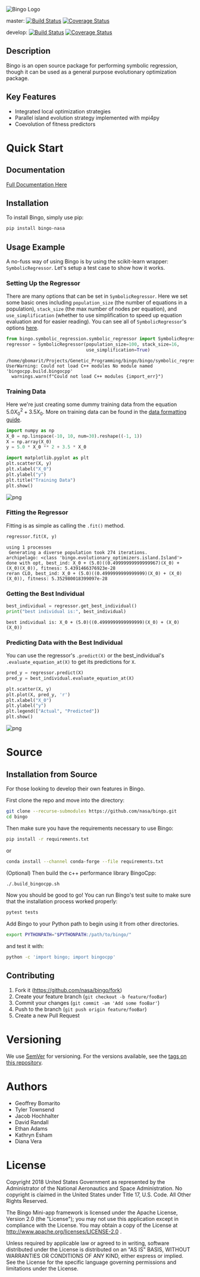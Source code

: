 ![Bingo Logo](media/logo.png)

master: [![Build Status](https://github.com/nasa/bingo/actions/workflows/tests.yml/badge.svg?branch=master)](https://github.com/nasa/bingo/actions?query=branch%3Adevelop)
[![Coverage Status](https://coveralls.io/repos/github/nasa/bingo/badge.svg?branch=master)](https://coveralls.io/github/nasa/bingo?branch=develop) 

develop: 
[![Build Status](https://github.com/nasa/bingo/actions/workflows/tests.yml/badge.svg?branch=develop)](https://github.com/nasa/bingo/actions?query=branch%3Adevelop)
[![Coverage Status](https://coveralls.io/repos/github/nasa/bingo/badge.svg?branch=develop)](https://coveralls.io/github/nasa/bingo?branch=develop) 

## Description
Bingo is an open source package for performing symbolic regression, though it 
can be used as a general purpose evolutionary optimization package.  

## Key Features
*   Integrated local optimization strategies
*   Parallel island evolution strategy implemented with mpi4py
*   Coevolution of fitness predictors

# Quick Start

## Documentation
[Full Documentation Here](https://nightdr.github.io/bingo/)

## Installation

To install Bingo, simply use pip:

```sh
pip install bingo-nasa
```

## Usage Example
A no-fuss way of using Bingo is by using the scikit-learn wrapper:
`SymbolicRegressor`. Let's setup a test case to show how it works.

### Setting Up the Regressor

There are many options that can be set in `SymbolicRegressor`. Here we set some basic ones including
`population_size` (the number of equations in a population), `stack_size` (the max number of nodes per equation), and `use_simplification`
(whether to use simplification to speed up equation evaluation and for easier reading). You can see all of `SymbolicRegressor`'s
options [here](https://nightdr.github.io/bingo/_apidocs/bingo.symbolic_regression.html#module-bingo.symbolic_regression.symbolic_regressor).


```python
from bingo.symbolic_regression.symbolic_regressor import SymbolicRegressor
regressor = SymbolicRegressor(population_size=100, stack_size=16,
                              use_simplification=True)
```

    /home/gbomarit/Projects/Genetic_Programming/bingo/bingo/symbolic_regression/__init__.py:31: UserWarning: Could not load C++ modules No module named 'bingocpp.build.bingocpp'
      warnings.warn(f"Could not load C++ modules {import_err}")


### Training Data
Here we're just creating some dummy training data from the equation $5.0 X_0^2 + 3.5 X_0$. More on training data can be found
in the [data formatting guide](https://nightdr.github.io/bingo/_high_level/data_formatting.html).
```python
import numpy as np
X_0 = np.linspace(-10, 10, num=30).reshape((-1, 1))
X = np.array(X_0)
y = 5.0 * X_0 ** 2 + 3.5 * X_0
```


```python
import matplotlib.pyplot as plt
plt.scatter(X, y)
plt.xlabel("X_0")
plt.ylabel("y")
plt.title("Training Data")
plt.show()
```


    
![png](media/usage_example_1.png)
    


### Fitting the Regressor

Fitting is as simple as calling the `.fit()` method.


```python
regressor.fit(X, y)
```

    using 1 processes
     Generating a diverse population took 274 iterations.
    archipelago: <class 'bingo.evolutionary_optimizers.island.Island'>
    done with opt, best_ind: X_0 + (5.0)((0.49999999999999967)(X_0) + (X_0)(X_0)), fitness: 5.4391466376923e-28
    reran CLO, best_ind: X_0 + (5.0)((0.4999999999999999)(X_0) + (X_0)(X_0)), fitness: 5.352980018399097e-28


### Getting the Best Individual


```python
best_individual = regressor.get_best_individual()
print("best individual is:", best_individual)
```

    best individual is: X_0 + (5.0)((0.4999999999999999)(X_0) + (X_0)(X_0))


### Predicting Data with the Best Individual

You can use the regressor's `.predict(X)` or
the best_individual's `.evaluate_equation_at(X)` to get
its predictions for `X`.


```python
pred_y = regressor.predict(X)
pred_y = best_individual.evaluate_equation_at(X)

plt.scatter(X, y)
plt.plot(X, pred_y, 'r')
plt.xlabel("X_0")
plt.ylabel("y")
plt.legend(["Actual", "Predicted"])
plt.show()
```


    
![png](media/usage_example_2.png)

# Source

## Installation from Source

For those looking to develop their own features in Bingo.

First clone the repo and move into the directory:

```sh
git clone --recurse-submodules https://github.com/nasa/bingo.git
cd bingo
```

Then make sure you have the requirements necessary to use Bingo:

```sh
pip install -r requirements.txt
```

or

```sh
conda install --channel conda-forge --file requirements.txt
```

(Optional) Then build the c++ performance library BingoCpp:

```sh
./.build_bingocpp.sh
```

Now you should be good to go! You can run Bingo's test suite to make sure that
the installation process worked properly:

```sh
pytest tests
```

Add Bingo to your Python path to begin using it from other directories.

```sh
export PYTHONPATH="$PYTHONPATH:/path/to/bingo/"
```

and test it with:

```sh
python -c 'import bingo; import bingocpp'
```

## Contributing
1.  Fork it (<https://github.com/nasa/bingo/fork>)
2.  Create your feature branch (`git checkout -b feature/fooBar`)
3.  Commit your changes (`git commit -am 'Add some fooBar'`)
4.  Push to the branch (`git push origin feature/fooBar`)
5.  Create a new Pull Request

# Versioning
We use [SemVer](http://semver.org/) for versioning. For the versions available, 
see the [tags on this repository](https://github.com/nasa/bingo/tags). 

# Authors
*   Geoffrey Bomarito
*   Tyler Townsend
*   Jacob Hochhalter
*   David Randall
*   Ethan Adams
*   Kathryn Esham
*   Diana Vera
  
# License 
Copyright 2018 United States Government as represented by the Administrator of 
the National Aeronautics and Space Administration. No copyright is claimed in 
the United States under Title 17, U.S. Code. All Other Rights Reserved.

The Bingo Mini-app framework is licensed under the Apache License, Version 2.0 
(the "License"); you may not use this application except in compliance with the 
License. You may obtain a copy of the License at 
http://www.apache.org/licenses/LICENSE-2.0 .

Unless required by applicable law or agreed to in writing, software distributed 
under the License is distributed on an "AS IS" BASIS, WITHOUT WARRANTIES OR 
CONDITIONS OF ANY KIND, either express or implied. See the License for the 
specific language governing permissions and limitations under the License.
